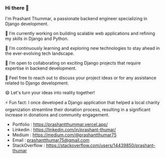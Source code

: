 ### Hi there 👋

I'm Prashant Thummar, a passionate backend engineer specializing in Django development. 

🔭 I’m currently working on building scalable web applications and refining my skills in Django and Python.

🌱 I’m continuously learning and exploring new technologies to stay ahead in the ever-evolving tech landscape.

👯 I’m open to collaborating on exciting Django projects that require expertise in backend development.

💬 Feel free to reach out to discuss your project ideas or for any assistance related to Django development.

😄 Let's turn your ideas into reality together!

⚡ Fun fact: I once developed a Django application that helped a local charity organization streamline their donation process, resulting in a significant increase in donations and community engagement.


- Portfolio : https://prashantthummar.vercel.app/
- Linkedin : https://linkedin.com/in/prashant-thumar/
- Medium : https://medium.com/@prashantthumar75
- Email : prashantthumar75@gmail.com
- StackOverflow : https://stackoverflow.com/users/14439850/prashant-thumar
